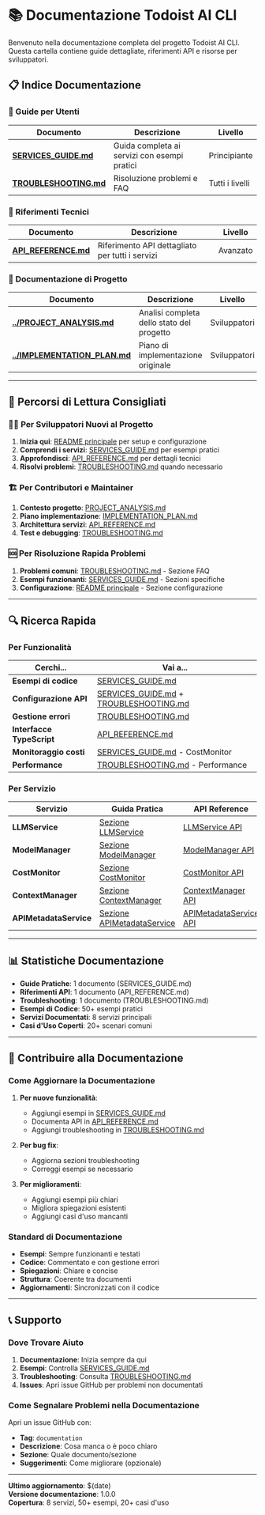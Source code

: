 # 📚 Documentazione Todoist AI CLI

Benvenuto nella documentazione completa del progetto Todoist AI CLI. Questa cartella contiene guide dettagliate, riferimenti API e risorse per sviluppatori.

## 📋 Indice Documentazione

### 🚀 Guide per Utenti

| Documento | Descrizione | Livello |
|-----------|-------------|---------|
| [**SERVICES_GUIDE.md**](./SERVICES_GUIDE.md) | Guida completa ai servizi con esempi pratici | Principiante |
| [**TROUBLESHOOTING.md**](./TROUBLESHOOTING.md) | Risoluzione problemi e FAQ | Tutti i livelli |

### 🔧 Riferimenti Tecnici

| Documento | Descrizione | Livello |
|-----------|-------------|---------|
| [**API_REFERENCE.md**](./API_REFERENCE.md) | Riferimento API dettagliato per tutti i servizi | Avanzato |

### 📖 Documentazione di Progetto

| Documento | Descrizione | Livello |
|-----------|-------------|---------|
| [**../PROJECT_ANALYSIS.md**](../PROJECT_ANALYSIS.md) | Analisi completa dello stato del progetto | Sviluppatori |
| [**../IMPLEMENTATION_PLAN.md**](../IMPLEMENTATION_PLAN.md) | Piano di implementazione originale | Sviluppatori |

---

## 🎯 Percorsi di Lettura Consigliati

### 👨‍💻 Per Sviluppatori Nuovi al Progetto

1. **Inizia qui**: [README principale](../README.md) per setup e configurazione
2. **Comprendi i servizi**: [SERVICES_GUIDE.md](./SERVICES_GUIDE.md) per esempi pratici
3. **Approfondisci**: [API_REFERENCE.md](./API_REFERENCE.md) per dettagli tecnici
4. **Risolvi problemi**: [TROUBLESHOOTING.md](./TROUBLESHOOTING.md) quando necessario

### 🏗️ Per Contributori e Maintainer

1. **Contesto progetto**: [PROJECT_ANALYSIS.md](../PROJECT_ANALYSIS.md)
2. **Piano implementazione**: [IMPLEMENTATION_PLAN.md](../IMPLEMENTATION_PLAN.md)
3. **Architettura servizi**: [API_REFERENCE.md](./API_REFERENCE.md)
4. **Test e debugging**: [TROUBLESHOOTING.md](./TROUBLESHOOTING.md)

### 🆘 Per Risoluzione Rapida Problemi

1. **Problemi comuni**: [TROUBLESHOOTING.md](./TROUBLESHOOTING.md) - Sezione FAQ
2. **Esempi funzionanti**: [SERVICES_GUIDE.md](./SERVICES_GUIDE.md) - Sezioni specifiche
3. **Configurazione**: [README principale](../README.md) - Sezione configurazione

---

## 🔍 Ricerca Rapida

### Per Funzionalità

| Cerchi... | Vai a... |
|-----------|----------|
| **Esempi di codice** | [SERVICES_GUIDE.md](./SERVICES_GUIDE.md) |
| **Configurazione API** | [SERVICES_GUIDE.md](./SERVICES_GUIDE.md) + [TROUBLESHOOTING.md](./TROUBLESHOOTING.md) |
| **Gestione errori** | [TROUBLESHOOTING.md](./TROUBLESHOOTING.md) |
| **Interfacce TypeScript** | [API_REFERENCE.md](./API_REFERENCE.md) |
| **Monitoraggio costi** | [SERVICES_GUIDE.md](./SERVICES_GUIDE.md) - CostMonitor |
| **Performance** | [TROUBLESHOOTING.md](./TROUBLESHOOTING.md) - Performance |

### Per Servizio

| Servizio | Guida Pratica | API Reference | Troubleshooting |
|----------|---------------|---------------|-----------------|
| **LLMService** | [Sezione LLMService](./SERVICES_GUIDE.md#llmservice) | [LLMService API](./API_REFERENCE.md#llmservice) | [Problemi API](./TROUBLESHOOTING.md#problemi-api) |
| **ModelManager** | [Sezione ModelManager](./SERVICES_GUIDE.md#modelmanager) | [ModelManager API](./API_REFERENCE.md#modelmanager) | [Errori Modelli](./TROUBLESHOOTING.md#errore-modello-non-disponibile) |
| **CostMonitor** | [Sezione CostMonitor](./SERVICES_GUIDE.md#costmonitor) | [CostMonitor API](./API_REFERENCE.md#costmonitor) | [Problemi Costi](./TROUBLESHOOTING.md#problemi-di-costo) |
| **ContextManager** | [Sezione ContextManager](./SERVICES_GUIDE.md#enhancedcontextmanager) | [ContextManager API](./API_REFERENCE.md#enhancedcontextmanager) | [Errori Context](./TROUBLESHOOTING.md#errori-di-context) |
| **APIMetadataService** | [Sezione APIMetadataService](./SERVICES_GUIDE.md#apimetadataservice) | [APIMetadataService API](./API_REFERENCE.md#apimetadataservice) | [Debug e Logging](./TROUBLESHOOTING.md#debug-e-logging) |

---

## 📊 Statistiche Documentazione

- **Guide Pratiche**: 1 documento (SERVICES_GUIDE.md)
- **Riferimenti API**: 1 documento (API_REFERENCE.md)  
- **Troubleshooting**: 1 documento (TROUBLESHOOTING.md)
- **Esempi di Codice**: 50+ esempi pratici
- **Servizi Documentati**: 8 servizi principali
- **Casi d'Uso Coperti**: 20+ scenari comuni

---

## 🤝 Contribuire alla Documentazione

### Come Aggiornare la Documentazione

1. **Per nuove funzionalità**:
   - Aggiungi esempi in [SERVICES_GUIDE.md](./SERVICES_GUIDE.md)
   - Documenta API in [API_REFERENCE.md](./API_REFERENCE.md)
   - Aggiungi troubleshooting in [TROUBLESHOOTING.md](./TROUBLESHOOTING.md)

2. **Per bug fix**:
   - Aggiorna sezioni troubleshooting
   - Correggi esempi se necessario

3. **Per miglioramenti**:
   - Aggiungi esempi più chiari
   - Migliora spiegazioni esistenti
   - Aggiungi casi d'uso mancanti

### Standard di Documentazione

- **Esempi**: Sempre funzionanti e testati
- **Codice**: Commentato e con gestione errori
- **Spiegazioni**: Chiare e concise
- **Struttura**: Coerente tra documenti
- **Aggiornamenti**: Sincronizzati con il codice

---

## 📞 Supporto

### Dove Trovare Aiuto

1. **Documentazione**: Inizia sempre da qui
2. **Esempi**: Controlla [SERVICES_GUIDE.md](./SERVICES_GUIDE.md)
3. **Troubleshooting**: Consulta [TROUBLESHOOTING.md](./TROUBLESHOOTING.md)
4. **Issues**: Apri issue GitHub per problemi non documentati

### Come Segnalare Problemi nella Documentazione

Apri un issue GitHub con:
- **Tag**: `documentation`
- **Descrizione**: Cosa manca o è poco chiaro
- **Sezione**: Quale documento/sezione
- **Suggerimenti**: Come migliorare (opzionale)

---

**Ultimo aggiornamento**: $(date)  
**Versione documentazione**: 1.0.0  
**Copertura**: 8 servizi, 50+ esempi, 20+ casi d'uso